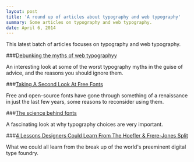 ```yaml
---
layout: post
title: 'A round up of articles about typography and web typography'
summary: Some articles on typography and web typography.
date: April 6, 2014
---
```


This latest batch of articles focuses on typography and web typography.

###[Debunking the myths of web typographyy](https://www.readability.com/articles/4bcjcq2j)

An interesting look at some of the worst typography myths in the guise of advice, and the reasons you should ignore them.


###[Taking A Second Look At Free Fonts](https://www.readability.com/articles/qusfhy4c)

Free and open-source fonts have gone through something of a renaissance in just the last few years, some reasons to reconsider using them.


###[The science behind fonts](https://www.readability.com/articles/yxgwmd2z)

A fascinating look at why typography choices are very important.

###[4 Lessons Designers Could Learn From The Hoefler & Frere-Jones Split ](https://www.readability.com/articles/5j4uh7ag)

What we could all learn from the break up of the world's preeminent digital type foundry.






